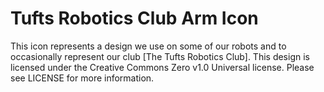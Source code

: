 # Tufts Robotics Club Arm Icon

This icon represents a design we use on some of our robots and to occasionally represent our club [The Tufts Robotics Club]. This design is licensed under the Creative Commons Zero v1.0 Universal license. Please see LICENSE for more information.
